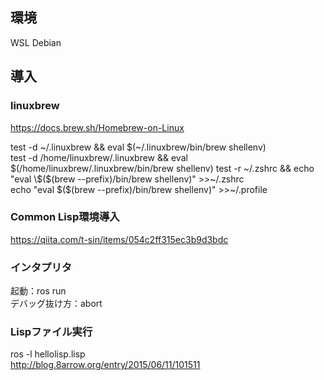 ## 環境  
WSL Debian  

## 導入  
### linuxbrew  
https://docs.brew.sh/Homebrew-on-Linux  

test -d ~/.linuxbrew && eval $(~/.linuxbrew/bin/brew shellenv)  
test -d /home/linuxbrew/.linuxbrew && eval $(/home/linuxbrew/.linuxbrew/bin/brew shellenv)  
test -r ~/.zshrc && echo "eval \$($(brew --prefix)/bin/brew shellenv)" >>~/.zshrc  
echo "eval \$($(brew --prefix)/bin/brew shellenv)" >>~/.profile  

### Common Lisp環境導入  
https://qiita.com/t-sin/items/054c2ff315ec3b9d3bdc  

### インタプリタ  
起動：ros run  
デバッグ抜け方：abort  

### Lispファイル実行  
ros -l hellolisp.lisp  
http://blog.8arrow.org/entry/2015/06/11/101511  
